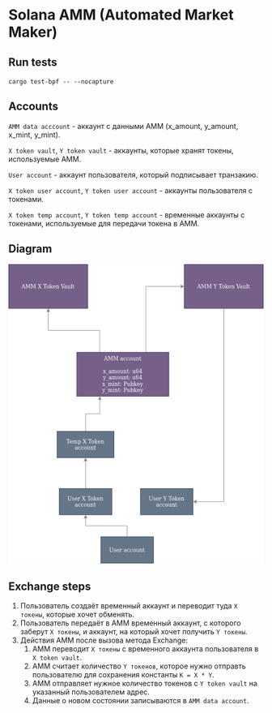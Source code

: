 # Solana AMM (Automated Market Maker)

## Run tests
```shell
cargo test-bpf -- --nocapture
```

## Accounts

`AMM data acccount` - аккаунт с данными AMM (x_amount, y_amount, x_mint, y_mint).

`X token vault`, `Y token vault` - аккаунты, которые хранят токены, используемые AMM.

`User account` - аккаунт пользователя, который подписывает транзакию.

`X token user account`, `Y token user account` - аккаунты пользователя с токенами.

`X token temp account`, `Y token temp account` - временные аккаунты с токенами, используемые для передачи токена в AMM.

## Diagram

![Exchange](/media/exchange.png)

## Exchange steps

1. Пользователь создаёт временный аккаунт и переводит туда `X токены`, которые хочет обменять.
2. Пользователь передаёт в AMM временный аккаунт, с которого заберут `X токены`, и аккаунт, на который хочет получить `Y токены`.
3. Действия AMM после вызова метода Exchange:
    1. AMM переводит `X токены` с временного аккаунта пользователя в `X token vault`.
    2. AMM считает количество `Y токенов`, которое нужно отправть пользователю для сохранения константы `K = X * Y`.
    3. AMM отправляет нужное количество токенов с `Y token vault` на указанный пользователем адрес.
    4. Данные о новом состоянии записываются в `AMM data account`.
